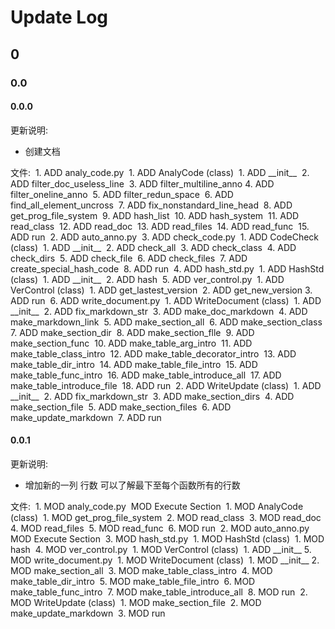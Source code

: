 # Update Log
## 0
### 0.0
#### 0.0.0
更新说明:

- 创建文档

文件:
​	1. ADD analy\_code.py
​		1. ADD AnalyCode (class)
​			1. ADD \_\_init\_\_
​			2. ADD filter\_doc\_useless\_line
​			3. ADD filter\_multiline\_anno
​			4. ADD filter\_oneline\_anno
​			5. ADD filter\_redun\_space
​			6. ADD find\_all\_element\_uncross
​			7. ADD fix\_nonstandard\_line\_head
​			8. ADD get\_prog\_file\_system
​			9. ADD hash\_list
​			10. ADD hash\_system
​			11. ADD read\_class
​			12. ADD read\_doc
​			13. ADD read\_files
​			14. ADD read\_func
​			15. ADD run
​	2. ADD auto\_anno.py
​	3. ADD check\_code.py
​		1. ADD CodeCheck (class)
​			1. ADD \_\_init\_\_
​			2. ADD check\_all
​			3. ADD check\_class
​			4. ADD check\_dirs
​			5. ADD check\_file
​			6. ADD check\_files
​			7. ADD create\_special\_hash\_code
​			8. ADD run
​	4. ADD hash\_std.py
​		1. ADD HashStd (class)
​			1. ADD \_\_init\_\_
​			2. ADD hash
​	5. ADD ver\_control.py
​		1. ADD VerControl (class)
​			1. ADD get\_lastest\_version
​			2. ADD get\_new\_version
​			3. ADD run
​	6. ADD write\_document.py
​		1. ADD WriteDocument (class)
​			1. ADD \_\_init\_\_
​			2. ADD fix\_markdown\_str
​			3. ADD make\_doc\_markdown
​			4. ADD make\_markdown\_link
​			5. ADD make\_section\_all
​			6. ADD make\_section\_class
​			7. ADD make\_section\_dir
​			8. ADD make\_section\_flle
​			9. ADD make\_section\_func
​			10. ADD make\_table\_arg\_intro
​			11. ADD make\_table\_class\_intro
​			12. ADD make\_table\_decorator\_intro
​			13. ADD make\_table\_dir\_intro
​			14. ADD make\_table\_file\_intro
​			15. ADD make\_table\_func\_intro
​			16. ADD make\_table\_introduce\_all
​			17. ADD make\_table\_introduce\_file
​			18. ADD run
​		2. ADD WriteUpdate (class)
​			1. ADD \_\_init\_\_
​			2. ADD fix\_markdown\_str
​			3. ADD make\_section\_dirs
​			4. ADD make\_section\_file
​			5. ADD make\_section\_files
​			6. ADD make\_update\_markdown
​			7. ADD run

#### 0.0.1
更新说明:

- 增加新的一列 行数 可以了解最下至每个函数所有的行数

文件:
​	1. MOD analy\_code.py
​		MOD Execute Section
​		1. MOD AnalyCode (class)
​			1. MOD get\_prog\_file\_system
​			2. MOD read\_class
​			3. MOD read\_doc
​			4. MOD read\_files
​			5. MOD read\_func
​			6. MOD run
​	2. MOD auto\_anno.py
​		MOD Execute Section
​	3. MOD hash\_std.py
​		1. MOD HashStd (class)
​			1. MOD hash
​	4. MOD ver\_control.py
​		1. MOD VerControl (class)
​			1. ADD \_\_init\_\_
​	5. MOD write\_document.py
​		1. MOD WriteDocument (class)
​			1. MOD \_\_init\_\_
​			2. MOD make\_section\_all
​			3. MOD make\_table\_class\_intro
​			4. MOD make\_table\_dir\_intro
​			5. MOD make\_table\_file\_intro
​			6. MOD make\_table\_func\_intro
​			7. MOD make\_table\_introduce\_all
​			8. MOD run
​		2. MOD WriteUpdate (class)
​			1. MOD make\_section\_file
​			2. MOD make\_update\_markdown
​			3. MOD run
